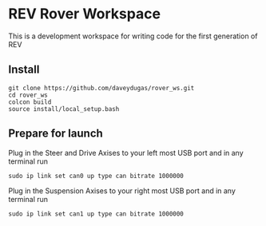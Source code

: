 # REV Rover Workspace
This is a development workspace for writing code for the first generation of REV

## Install
```
git clone https://github.com/daveydugas/rover_ws.git
cd rover_ws
colcon build
source install/local_setup.bash
```
## Prepare for launch
Plug in the Steer and Drive Axises to your left most USB port and in any terminal run
```
sudo ip link set can0 up type can bitrate 1000000
```

Plug in the Suspension Axises to your right most USB port and in any terminal run
```
sudo ip link set can1 up type can bitrate 1000000
```
